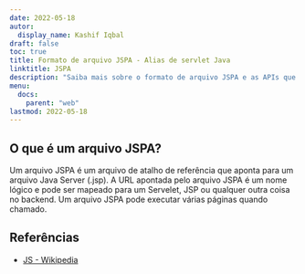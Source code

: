 ```yaml
---
date: 2022-05-18
autor:
  display_name: Kashif Iqbal
draft: false
toc: true
title: Formato de arquivo JSPA - Alias de servlet Java
linktitle: JSPA
description: "Saiba mais sobre o formato de arquivo JSPA e as APIs que podem criar e abrir arquivos JSPA."
menu:
  docs:
    parent: "web"
lastmod: 2022-05-18
---
```


## O que é um arquivo JSPA?

Um arquivo JSPA é um arquivo de atalho de referência que aponta para um arquivo Java Server (.jsp). A URL apontada pelo arquivo JSPA é um nome lógico e pode ser mapeado para um Servelet, JSP ou qualquer outra coisa no backend. Um arquivo JSPA pode executar várias páginas quando chamado.

## Referências ##

- [JS - Wikipedia](https://en.wikipedia.org/wiki/JavaScript)

